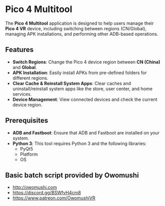 # Pico 4 Multitool

The **Pico 4 Multitool** application is designed to help users manage their **Pico 4 VR** device, including switching between regions (CN/Global), managing APK installations, and performing other ADB-based operations. 

## Features

- **Switch Regions**: Change the Pico 4 device region between **CN (China)** and **Global**.
- **APK Installation**: Easily install APKs from pre-defined folders for different regions.
- **Clear Cache & Reinstall System Apps**: Clear caches and uninstall/reinstall system apps like the store, user center, and home services.
- **Device Management**: View connected devices and check the current device region.

## Prerequisites

- **ADB and Fastboot**: Ensure that ADB and Fastboot are installed on your system.
- **Python 3**: This tool requires Python 3 and the following libraries:
  - PyQt5
  - Platform
  - OS

## Basic batch script provided by Owomushi
- http://owomushi.com
- https://discord.gg/BSWfvH4cm8
- https://www.patreon.com/OwomushiVR
